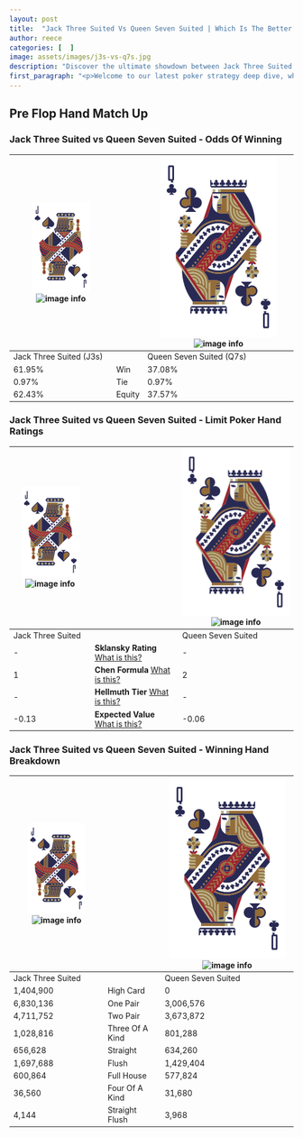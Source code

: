 ```yaml
---
layout: post
title:  "Jack Three Suited Vs Queen Seven Suited | Which Is The Better Hand In Poker? A Complete Guide"
author: reece
categories: [  ]
image: assets/images/j3s-vs-q7s.jpg
description: "Discover the ultimate showdown between Jack Three Suited and Queen Seven Suited in poker! Uncover the odds, strategies, and scenarios where one hand triumphs over the other. Get ready to up your poker game with this thrilling analysis."
first_paragraph: "<p>Welcome to our latest poker strategy deep dive, where we're pitting two distinct hands against each other in a high-stakes showdown: Jack Three Suited vs Queen Seven Suited.</p><p>In the dynamic world of poker, every decision counts, and knowing which hand holds the upper hand is key to your success at the table.</p><p>In this article, we'll dissect these two hands, explore the scenarios where one dominates the other, and equip you with the knowledge to make strategic choices that can tip the odds in your favor.</p><p>Get ready to unravel the intriguing dynamics of these poker hands and elevate your game to new heights.</p>"
---
```




[comment]: # (sp0)

## Pre Flop Hand Match Up

<div class="table hand-ratings" markdown="1"> 



### Jack Three Suited vs Queen Seven Suited - Odds Of Winning


    
| ![image info](assets/images/hand1/J.png) ![image info](assets/images/hand1/3s.png) |  | ![image info](assets/images/hand2/Q.png) ![image info](assets/images/hand2/7s.png) |
| -------- | -------- | -------- |
| Jack Three Suited (J3s) |  | Queen Seven Suited (Q7s) |
| 61.95% | Win | 37.08% |
| 0.97% | Tie | 0.97% |
| 62.43% | Equity | 37.57% |




[comment]: # (sp1)



### Jack Three Suited vs Queen Seven Suited - Limit Poker Hand Ratings


    
| ![image info](assets/images/hand1/J.png) ![image info](assets/images/hand1/3s.png) |  | ![image info](assets/images/hand2/Q.png) ![image info](assets/images/hand2/7s.png) |
| -------- | -------- | -------- |
| Jack Three Suited |  | Queen Seven Suited |
| - | **Sklansky Rating** [What is this?](/sklansky-rating-explained) | - |
| 1 | **Chen Formula** [What is this?](/chen-formula-explained) | 2 |
| - | **Hellmuth Tier** [What is this?](/Hellmuth-tier-explained) | - |
| -0.13 | **Expected Value** [What is this?](/expected-value-explained) | -0.06 |




[comment]: # (sp2)



### Jack Three Suited vs Queen Seven Suited - Winning Hand Breakdown


    
| ![image info](assets/images/hand1/J.png) ![image info](assets/images/hand1/3s.png) |  | ![image info](assets/images/hand2/Q.png) ![image info](assets/images/hand2/7s.png) |
| -------- | -------- | -------- |
| Jack Three Suited |  | Queen Seven Suited |
| 1,404,900 | High Card | 0 |
| 6,830,136 | One Pair | 3,006,576 |
| 4,711,752 | Two Pair | 3,673,872 |
| 1,028,816 | Three Of A Kind | 801,288 |
| 656,628 | Straight | 634,260 |
| 1,697,688 | Flush | 1,429,404 |
| 600,864 | Full House | 577,824 |
| 36,560 | Four Of A Kind | 31,680 |
| 4,144 | Straight Flush | 3,968 |




[comment]: # (sp3)



</div>

[comment]: # (sp4)



[comment]: # (sp5)

